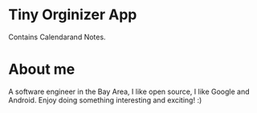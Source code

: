 Tiny Orginizer App 
================
Contains Calendarand Notes.


About me 
=================
A software engineer in the Bay Area,
I like open source, I like Google and Android.
Enjoy doing something interesting and exciting! :)


